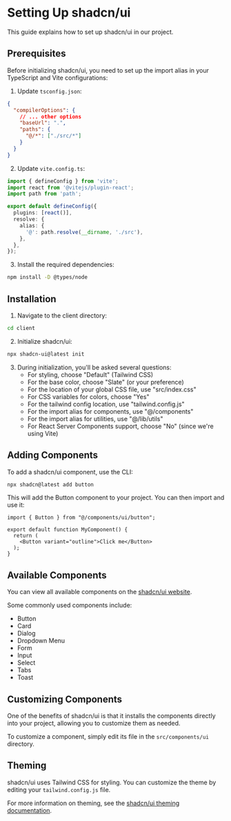 # Setting Up shadcn/ui

This guide explains how to set up shadcn/ui in our project.

## Prerequisites

Before initializing shadcn/ui, you need to set up the import alias in your TypeScript and Vite configurations:

1. Update `tsconfig.json`:

```json
{
  "compilerOptions": {
    // ... other options
    "baseUrl": ".",
    "paths": {
      "@/*": ["./src/*"]
    }
  }
}
```

2. Update `vite.config.ts`:

```typescript
import { defineConfig } from 'vite';
import react from '@vitejs/plugin-react';
import path from 'path';

export default defineConfig({
  plugins: [react()],
  resolve: {
    alias: {
      '@': path.resolve(__dirname, './src'),
    },
  },
});
```

3. Install the required dependencies:

```bash
npm install -D @types/node
```

## Installation

1. Navigate to the client directory:

```bash
cd client
```

2. Initialize shadcn/ui:

```bash
npx shadcn-ui@latest init
```

3. During initialization, you'll be asked several questions:
   - For styling, choose "Default" (Tailwind CSS)
   - For the base color, choose "Slate" (or your preference)
   - For the location of your global CSS file, use "src/index.css"
   - For CSS variables for colors, choose "Yes"
   - For the tailwind config location, use "tailwind.config.js"
   - For the import alias for components, use "@/components"
   - For the import alias for utilities, use "@/lib/utils"
   - For React Server Components support, choose "No" (since we're using Vite)

## Adding Components

To add a shadcn/ui component, use the CLI:

```bash
npx shadcn@latest add button
```

This will add the Button component to your project. You can then import and use it:

```tsx
import { Button } from "@/components/ui/button";

export default function MyComponent() {
  return (
    <Button variant="outline">Click me</Button>
  );
}
```

## Available Components

You can view all available components on the [shadcn/ui website](https://ui.shadcn.com/docs/components).

Some commonly used components include:
- Button
- Card
- Dialog
- Dropdown Menu
- Form
- Input
- Select
- Tabs
- Toast

## Customizing Components

One of the benefits of shadcn/ui is that it installs the components directly into your project, allowing you to customize them as needed.

To customize a component, simply edit its file in the `src/components/ui` directory.

## Theming

shadcn/ui uses Tailwind CSS for styling. You can customize the theme by editing your `tailwind.config.js` file.

For more information on theming, see the [shadcn/ui theming documentation](https://ui.shadcn.com/docs/theming). 